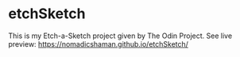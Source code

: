 # etchSketch

This is my Etch-a-Sketch project given by The Odin Project.
See live preview: https://nomadicshaman.github.io/etchSketch/